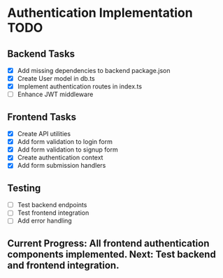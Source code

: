 # Authentication Implementation TODO

## Backend Tasks
- [x] Add missing dependencies to backend package.json
- [x] Create User model in db.ts
- [x] Implement authentication routes in index.ts
- [ ] Enhance JWT middleware

## Frontend Tasks
- [x] Create API utilities
- [x] Add form validation to login form
- [x] Add form validation to signup form
- [x] Create authentication context
- [x] Add form submission handlers

## Testing
- [ ] Test backend endpoints
- [ ] Test frontend integration
- [ ] Add error handling

## Current Progress: All frontend authentication components implemented. Next: Test backend and frontend integration.
